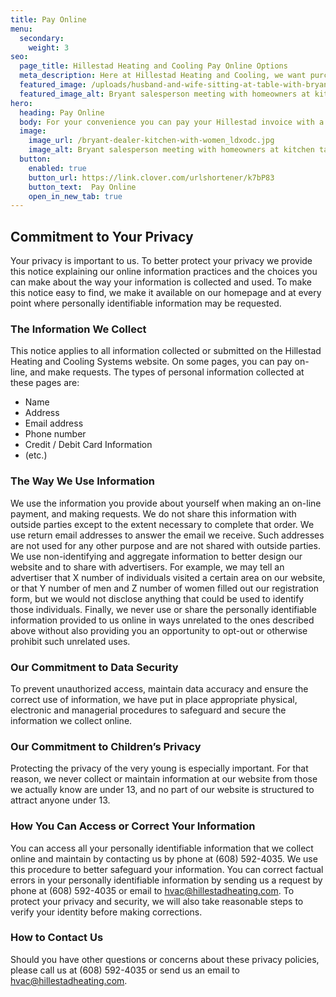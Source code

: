 ```yaml
---
title: Pay Online
menu:
  secondary:
    weight: 3
seo:
  page_title: Hillestad Heating and Cooling Pay Online Options
  meta_description: Here at Hillestad Heating and Cooling, we want purchasing a new heating and cooling system to be as affordable as possible. Explore our payment options for your new HVAC products.
  featured_image: /uploads/husband-and-wife-sitting-at-table-with-bryant-salesperson-1000.jpg
  featured_image_alt: Bryant salesperson meeting with homeowners at kitchen table
hero: 
  heading: Pay Online
  body: For your convenience you can pay your Hillestad invoice with a credit card (up to $5,000)
  image: 
    image_url: /bryant-dealer-kitchen-with-women_ldxodc.jpg
    image_alt: Bryant salesperson meeting with homeowners at kitchen table
  button:
    enabled: true
    button_url: https://link.clover.com/urlshortener/k7bP83
    button_text:  Pay Online
    open_in_new_tab: true
---
```


## Commitment to Your Privacy

Your privacy is important to us. To better protect your privacy we provide this notice explaining our online information practices and the choices you can make about the way your information is collected and used. To make this notice easy to find, we make it available on our homepage and at every point where personally identifiable information may be requested.

### The Information We Collect
This notice applies to all information collected or submitted on the Hillestad Heating and Cooling Systems website. On some pages, you can pay on-line, and make requests. The types of personal information collected at these pages are:

* Name
* Address
* Email address
* Phone number
* Credit / Debit Card Information
* (etc.)

### The Way We Use Information

We use the information you provide about yourself when making an on-line payment, and making requests. We do not share this information with outside parties except to the extent necessary to complete that order. We use return email addresses to answer the email we receive. Such addresses are not used for any other purpose and are not shared with outside parties. We use non-identifying and aggregate information to better design our website and to share with advertisers. For example, we may tell an advertiser that X number of individuals visited a certain area on our website, or that Y number of men and Z number of women filled out our registration form, but we would not disclose anything that could be used to identify those individuals. Finally, we never use or share the personally identifiable information provided to us online in ways unrelated to the ones described above without also providing you an opportunity to opt-out or otherwise prohibit such unrelated uses.

### Our Commitment to Data Security

To prevent unauthorized access, maintain data accuracy and ensure the correct use of information, we have put in place appropriate physical, electronic and managerial procedures to safeguard and secure the information we collect online.

### Our Commitment to Children’s Privacy

Protecting the privacy of the very young is especially important. For that reason, we never collect or maintain information at our website from those we actually know are under 13, and no part of our website is structured to attract anyone under 13.

### How You Can Access or Correct Your Information

You can access all your personally identifiable information that we collect online and maintain by contacting us by phone at (608) 592-4035. We use this procedure to better safeguard your information. You can correct factual errors in your personally identifiable information by sending us a request by phone at (608) 592-4035 or email to hvac@hillestadheating.com. To protect your privacy and security, we will also take reasonable steps to verify your identity before making corrections.

### How to Contact Us
Should you have other questions or concerns about these privacy policies, please call us at (608) 592-4035 or send us an email to hvac@hillestadheating.com.
